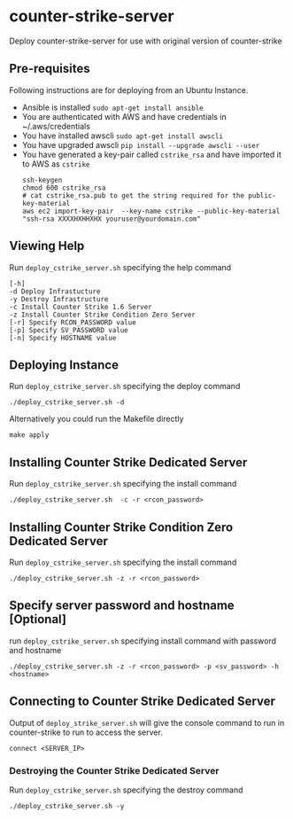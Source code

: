 # counter-strike-server
Deploy counter-strike-server for use with original version of counter-strike

## Pre-requisites

Following instructions are for deploying from an Ubuntu Instance.

- Ansible is installed `sudo apt-get install ansible`
- You are authenticated with AWS and have credentials in ~/.aws/credentials
- You have installed awscli `sudo apt-get install awscli`
- You have upgraded awscli `pip install --upgrade awscli --user`
- You have generated a key-pair called `cstrike_rsa` and have imported it to AWS as `cstrike`
  ```shell
  ssh-keygen
  chmod 600 cstrike_rsa
  # cat cstrike_rsa.pub to get the string required for the public-key-material
  aws ec2 import-key-pair  --key-name cstrike --public-key-material "ssh-rsa XXXXHXHHXHX youruser@yourdomain.com"
  ```

## Viewing Help

Run `deploy_cstrike_server.sh` specifying the help command
```shell
[-h]
-d Deploy Infrastucture
-y Destroy Infrastructure
-c Install Counter Strike 1.6 Server
-z Install Counter Strike Condition Zero Server
[-r] Specify RCON_PASSWORD value
[-p] Specify SV_PASSWORD value
[-n] Specify HOSTNAME value
```

## Deploying Instance

Run `deploy_cstrike_server.sh` specifying the deploy command
```shell
./deploy_cstrike_server.sh -d
```
Alternatively you could run the Makefile directly
```shell
make apply
```

## Installing Counter Strike Dedicated Server

Run `deploy_cstrike_server.sh` specifying the install command
```shell
./deploy_cstrike_server.sh  -c -r <rcon_password>
```
## Installing Counter Strike Condition Zero Dedicated Server

Run `deploy_cstrike_server.sh` specifying the install command
```shell
./deploy_cstrike_server.sh -z -r <rcon_password>
```

## Specify server password and hostname [Optional]

run `deploy_cstrike_server.sh` specifying install command with password and hostname
```shell
./deploy_cstrike_server.sh -z -r <rcon_password> -p <sv_password> -h <hostname>
```

## Connecting to Counter Strike Dedicated Server

Output of `deploy_strike_server.sh` will give the console command to run in counter-strike to run to access the server.
```shell
connect <SERVER_IP>
```

### Destroying the Counter Strike Dedicated Server

Run `deploy_cstrike_server.sh` specifying the destroy command
```
./deploy_cstrike_server.sh -y
```
